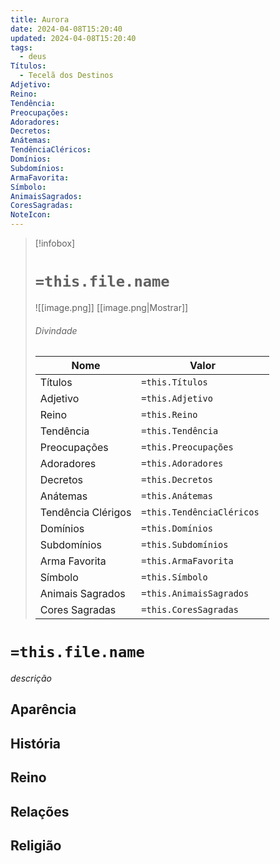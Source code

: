 ```yaml
---
title: Aurora
date: 2024-04-08T15:20:40
updated: 2024-04-08T15:20:40
tags:
  - deus
Títulos:
  - Tecelã dos Destinos
Adjetivo: 
Reino: 
Tendência: 
Preocupações: 
Adoradores: 
Decretos: 
Anátemas: 
TendênciaCléricos: 
Domínios: 
Subdomínios: 
ArmaFavorita: 
Símbolo: 
AnimaisSagrados: 
CoresSagradas: 
NoteIcon:
---
```


> [!infobox]
> # `=this.file.name`
> ![[image.png]]
> [[image.png|Mostrar]]
> ###### Divindade
> Nome |  Valor |
> ---|---|
> Títulos | `=this.Títulos` |
> Adjetivo | `=this.Adjetivo` |
> Reino | `=this.Reino` |
> Tendência | `=this.Tendência` |
> Preocupações | `=this.Preocupações` |
> Adoradores | `=this.Adoradores` |
> Decretos | `=this.Decretos` |
> Anátemas | `=this.Anátemas` |
> Tendência Clérigos | `=this.TendênciaCléricos ` |
> Domínios | `=this.Domínios` |
> Subdomínios | `=this.Subdomínios` |
> Arma Favorita | `=this.ArmaFavorita` |
> Símbolo | `=this.Símbolo` |
> Animais Sagrados | `=this.AnimaisSagrados` |
> Cores Sagradas | `=this.CoresSagradas` |

# `=this.file.name`

*descrição*

##  Aparência

## História

## Reino

## Relações

## Religião

